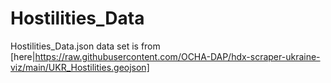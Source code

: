 # Hostilities_Data


Hostilities_Data.json data set is from [here|https://raw.githubusercontent.com/OCHA-DAP/hdx-scraper-ukraine-viz/main/UKR_Hostilities.geojson]
